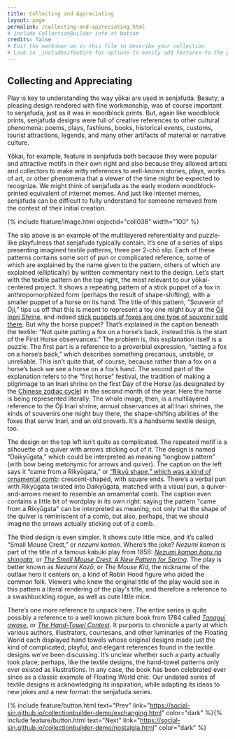 ```yaml
---
title: Collecting and Appreciating
layout: page
permalink: /collecting-and-appreciating.html
# include CollectionBuilder info at bottom
credits: false
# Edit the markdown on in this file to describe your collection
# Look in _includes/feature for options to easily add features to the page
---
```


## Collecting and Appreciating
Play is key to understanding the way yōkai are used in senjafuda. Beauty, a pleasing design rendered with fine workmanship, was of course important to senjafuda, just as it was in woodblock prints. But, again like woodblock prints, senjafuda designs were full of creative references to other cultural phenomena: poems, plays, fashions, books, historical events, customs, tourist attractions, legends, and many other artifacts of material or narrative culture. 

Yōkai, for example, feature in senjafuda both because they were popular and attractive motifs in their own right and also because they allowed artists and collectors to make witty references to well-known stories, plays, works of art, or other phenomena that a viewer of the time might be expected to recognize. We might think of senjafuda as the early modern woodblock-printed equivalent of internet memes. And just like internet memes, senjafuda can be difficult to fully understand for someone removed from the context of their initial creation.

{% include feature/image.html objectid="coll038" width="100" %}

The slip above is an example of the multilayered referentiality and puzzle-like playfulness that senjafuda typically contain. It’s one of a series of slips presenting imagined textile patterns, three per 2-chō slip. Each of these patterns contains some sort of pun or complicated reference, some of which are explained by the name given to the pattern, others of which are explained (elliptically) by written commentary next to the design. Let’s start with the textile pattern on the top right, the most relevant to our yōkai-centered project. It shows a repeating pattern of a stick puppet of a fox in anthropomorphized form (perhaps the result of shape-shifting), with a smaller puppet of a horse on its hand. The title of this pattern, “Souvenir of Ōji,” tips us off that this is meant to represent a toy one might buy at the [Ōji Inari Shrine](http://www.visiting-japan.com/en/articles/tokyo/e13ki-oji-inari.htm), and indeed [stick puppets of foxes are one type of souvenir sold there](https://blog.goo.ne.jp/imadoki3/e/a457694ee6b67b3d8feb0af84d09b2c6). But why the horse puppet? That’s explained in the caption beneath the textile: “Not quite putting a fox on a horse’s back, instead this is the start of the First Horse observances.” The problem is, this explanation itself is a puzzle. The first part is a reference to a proverbial expression, “setting a fox on a horse’s back,” which describes something precarious, unstable, or unreliable. This isn’t quite that, of course, because rather than a fox on a horse’s back we see a horse on a fox’s hand. The second part of the explanation refers to the “first horse” festival, the tradition of making a pilgrimage to an Inari shrine on the first Day of the Horse (as designated by the [Chinese zodiac cycle](https://en.wikipedia.org/wiki/Chinese_zodiac)) in the second month of the year. Here the horse is being represented literally. The whole image, then, is a multilayered reference to the Ōji Inari shrine, annual observances at all Inari shrines, the kinds of souvenirs one might buy there, the shape-shifting abilities of the foxes that serve Inari, and an old proverb. It’s a handsome textile design, too.

The design on the top left isn’t quite as complicated. The repeated motif is a silhouette of a quiver with arrows sticking out of it. The design is named “Daikyūgata,” which could be interpreted as meaning “longbow pattern” (with bow being metonymic for arrows and quiver). The caption on the left says it “came from a Rikyūgata,” or [“Rikyū shape,” which was a kind of ornamental comb](https://www.bonhams.com/auctions/24681/lot/64/): crescent-shaped, with square ends. There’s a verbal pun with Rikyūgata twisted into Daikyūgata, matched with a visual pun, a quiver-and-arrows meant to resemble an ornamental comb. The caption even contains a little bit of wordplay in its own right: saying the pattern "came from a Rikyūgata" can be interpreted as meaning, not only that the shape of the quiver is reminiscent of a comb, but also, perhaps, that we should imagine the arrows actually sticking out of a comb.

The third design is even simpler. It shows cute little mice, and it’s called “Small Mouse Crest,” or *nezumi komon*. Where’s the joke? *Nezumi komon* is part of the title of a famous kabuki play from 1858: [*Nezumi komon haru no shingata*](https://www.kabuki21.com/nezumi_kozo.php), or [*The Small Mouse Crest: A New Pattern for Spring*](https://www.kabuki21.com/nezumi_kozo.php). The play is better known as *Nezumi Kozō*, or *The Mouse Kid*, the nickname of the outlaw hero it centers on, a kind of Robin Hood figure who aided the common folk. Viewers who knew the original title of the play would see in this pattern a literal rendering of the play's title, and therefore a reference to a swashbuckling rogue, as well as cute little mice. 

There’s one more reference to unpack here. The entire series is quite possibly a reference to a well known picture book from 1784 called [*Tanagui awase*](https://www.nijl.ac.jp/search-find/articles/gallery/200611.html), or [*The Hand-Towel Contest*](https://www.nijl.ac.jp/search-find/articles/gallery/200611.html). It purports to chronicle a party at which various authors, illustrators, courtesans, and other luminaries of the Floating World each displayed hand towels whose original designs made just the kind of complicated, playful, and elegant references found in the textile designs we’ve been discussing. It’s unclear whether such a party actually took place; perhaps, like the textile designs, the hand-towel patterns only ever existed as illustrations. In any case, the book has been celebrated ever since as a classic example of Floating World chic. Our undated series of textile designs is acknowledging its inspiration, while adapting its ideas to new jokes and a new format: the senjafuda series.

{% include feature/button.html text="Prev" link="https://social-sin.github.io/collectionbuilder-demo/exchanging.html" color="dark" %}{% include feature/button.html text="Next" link="https://social-sin.github.io/collectionbuilder-demo/nostalgia.html" color="dark" %}

<!-- {% if page.credits == true %}{% include cb/credits.html %}{% endif %} -->
